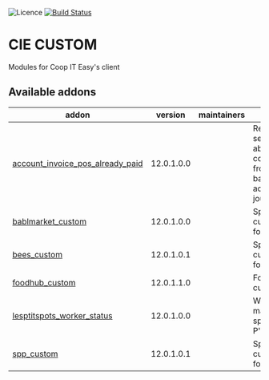 ![Licence](https://img.shields.io/badge/licence-AGPL--3-blue.svg)
[![Build Status](https://travis-ci.com/coopiteasy/cie-custom.svg?branch=12.0)](https://travis-ci.com/coopiteasy/cie-custom?branch=12.0)

# CIE CUSTOM

Modules for Coop IT Easy's client

<!-- prettier-ignore-start -->
[//]: # (addons)

Available addons
----------------
addon | version | maintainers | summary
--- | --- | --- | ---
[account_invoice_pos_already_paid](account_invoice_pos_already_paid/) | 12.0.1.0.0 |  | Remove sentence about payment communication from invoice based on the account journal
[bablmarket_custom](bablmarket_custom/) | 12.0.1.0.0 |  | Specifics customizations for Bablmarket
[bees_custom](bees_custom/) | 12.0.1.0.1 |  | Specifics customizations for BEES coop.
[foodhub_custom](foodhub_custom/) | 12.0.1.1.0 |  | Foodhub customizations
[lesptitspots_worker_status](lesptitspots_worker_status/) | 12.0.1.0.0 |  | Worker status management specific to Les P'tit Pots.
[spp_custom](spp_custom/) | 12.0.1.0.1 |  | Specifics customizations for SPP

[//]: # (end addons)
<!-- prettier-ignore-end -->
